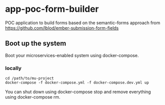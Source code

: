 # app-poc-form-builder
POC application to build forms based on the semantic-forms approach from https://github.com/lblod/ember-submission-form-fields
## Boot up the system
Boot your microservices-enabled system using docker-compose.

### locally
```
cd /path/to/mu-project
docker-compose -f docker-compose.yml -f docker-compose.dev.yml up
```
You can shut down using docker-compose stop and remove everything using docker-compose rm.
